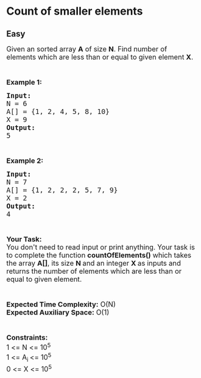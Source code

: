 # Count of smaller elements
## Easy
<div class="problem-statement">
                <p></p><p><span style="font-size:18px">Given an sorted array <strong>A</strong> of size <strong>N</strong>. Find number of elements which are less than or equal to given element <strong>X</strong>.</span></p>

<p>&nbsp;</p>

<p><span style="font-size:18px"><strong>Example 1:</strong></span></p>

<pre><span style="font-size:18px"><strong>Input:</strong>
N = 6
A[] = {1, 2, 4, 5, 8, 10}
X = 9
<strong>Output:</strong>
5</span></pre>

<p>&nbsp;</p>

<p><span style="font-size:18px"><strong>Example 2:</strong></span></p>

<pre><span style="font-size:18px"><strong>Input:</strong>
N = 7
A[] = {1, 2, 2, 2, 5, 7, 9}
X = 2
<strong>Output:</strong>
4</span></pre>

<p>&nbsp;</p>

<p><span style="font-size:18px"><strong>Your Task:&nbsp;&nbsp;</strong><br>
You don't need to read input or print anything. Your task is to complete the function&nbsp;<strong>countOfElements()</strong>&nbsp;which takes the array <strong>A[]</strong>, its size <strong>N </strong>and an integer <strong>X&nbsp;</strong>as inputs and returns the number of elements which are less than or equal to given element.</span></p>

<p>&nbsp;</p>

<p><span style="font-size:18px"><strong>Expected Time Complexity:</strong> O(N)<br>
<strong>Expected Auxiliary Space:</strong> O(1)</span></p>

<p>&nbsp;</p>

<p><span style="font-size:18px"><strong>Constraints:</strong><br>
1 &lt;= N &lt;= 10<sup>5</sup><br>
1 &lt;= A<sub>i </sub>&lt;= 10<sup>5</sup><br>
0 &lt;= X &lt;= 10<sup>5</sup></span></p>
 <p></p>
            </div>